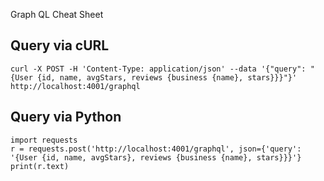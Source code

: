 Graph QL Cheat Sheet

Query via cURL
-

    curl -X POST -H 'Content-Type: application/json' --data '{"query": "{User {id, name, avgStars, reviews {business {name}, stars}}}"}' http://localhost:4001/graphql

Query via Python
-

    import requests
    r = requests.post('http://localhost:4001/graphql', json={'query': '{User {id, name, avgStars}, reviews {business {name}, stars}}}'}
    print(r.text)
